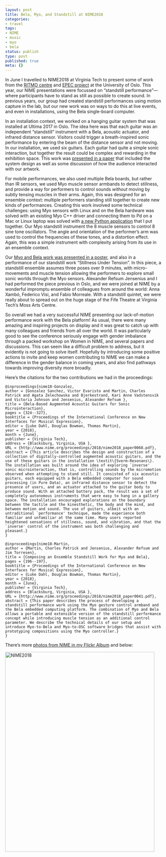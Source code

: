 ```yaml
---
layout: post
title: Bela, Myo, and Standstill at NIME2018
categories:
- travel
tags:
- NIME
- music
- myo
- bela
status: publish
type: post
published: true
meta: {}
---
```


In June I travelled to NIME2018 at Virginia Tech to present some of work from the [RITMO centre](https://www.hf.uio.no/ritmo/english/) and [EPEC project](https://www.hf.uio.no/ritmo/english/projects/all/epec/index.html) at the University of Oslo. This year, our NIME presentations were focussed on “standstill performance”—where participants have to stand as still as possible to create sound. In previous years, our group had created standstill performances using motion capture in the lab, but our new work was on ways to do this at live events, and even in installations, using the Bela single-board computer.

In an installation context, we worked on a hanging guitar system that was installed at Ultima 2017 in Oslo. The idea here was that each guitar was an independent “standstill” instrument with a Bela, acoustic actuator, and infrared distance sensor. Visitors could trigger a breath-inspired sonic performance by entering the beam of the distance sensor and not moving. In our installation, we used six guitars. Each guitar had quite a simple sonic interaction, but together the result could be complex and rewarding in the exhibition space. This work was [presented in a paper](http://folk.uio.no/charlepm/preprints/2018-BelaBasedAugmentedGuitars.pdf) that included the system design as well as some discussion of how the audience interacted with our artwork.

For mobile performances, we also used multiple Bela boards, but rather than IR sensors, we used Myo muscle sensor armbands to detect stillness, and provide a way for performers to control sounds _without_ moving by subtly tensing muscles in their arms. Again, this was designed for an ensemble context: multiple performers standing still together to create new kinds of performances. Creating this work involved some technical challenges: using Myo sensors with Linux and on the Bela hardware was solved with an existing Myo C++ driver and connecting them to Pd on a Mac or Linux laptop was solved with [a new Python application](https://github.com/cpmpercussion/myo-to-osc) that I put together. Our Myo standstill instrument the 8 muscle sensors to control 8 sine tone oscillators. The angle and orientation of the performer’s arm was used to control the frequencies of these tones, and a distortion effect. Again, this was a simple instrument with complexity arising from its use in an ensemble context.

Our [Myo and Bela work was presented in a poster](http://folk.uio.no/charlepm/preprints/2018-ComposingEnsembleStandstillWork.pdf), and also in a performance of our standstill work “Stillness Under Tension”. In this piece, a standstill ensemble assumes three poses over 9 minutes, with micro-movements and muscle tension allowing the performers to explore small sonic worlds through the Myo sensors. Alexander Refsum Jensenius and I had performed the piece previous in Oslo, and we were joined at NIME by a wonderful impromptu ensemble of colleagues from around the world: Anna Xambó, Federico Visi, and Fabio Morreale. With a standstill quintet, we were really about to spread out on the huge stage of the Fife Theatre at Virginia Tech’s Moss Arts Centre.

So overall we had a very successful NIME presenting our lack-of-motion performance work with the Bela platform! As usual, there were many amazing and inspiring projects on display and it was great to catch up with many colleagues and friends from all over the world. It was particularly good to see the conference seriously engage with gender imbalance through a packed workshop on Women in NIME, and several papers and discussions. This can seem like a difficult problem to address, but it evidently is not going to solve itself. Hopefully by introducing some positive actions to invite and keep women contributing to NIME we can make a difference in the gender balance in coming years, and also find pathways towards improving diversity more broadly.

Here’s the citations for the two contributions we had in the proceedings:

    @inproceedings{nime18-Gonzalez,
    author = {Gonzalez Sanchez, Victor Evaristo and Martin, Charles Patrick and Agata Zelechowska and Bjerkestrand, Kari Anne Vadstensvik and Victoria Johnson and Jensenius, Alexander Refsum },
    title = {Bela-Based Augmented Acoustic Guitars for Sonic Microinteraction},
    pages = {324--327},
    booktitle = {Proceedings of the International Conference on New Interfaces for Musical Expression},
    editor = {Luke Dahl, Douglas Bowman, Thomas Martin},
    year = {2018},
    month = {June},
    publisher = {Virginia Tech},
    address = {Blacksburg, Virginia, USA },
    URL = {http://www.nime.org/proceedings/2018/nime2018_paper0068.pdf},
    abstract = {This article describes the design and construction of a collection of digitally-controlled augmented acoustic guitars, and the use of these guitars in the installation \textit\{Sverm-Resonans\}. The installation was built around the idea of exploring `inverse' sonic microinteraction, that is, controlling sounds by the micromotion observed when attempting to stand still. It consisted of six acoustic guitars, each equipped with a Bela embedded computer for sound processing (in Pure Data), an infrared distance sensor to detect the presence of users, and an actuator attached to the guitar body to produce sound. With an attached battery pack, the result was a set of completely autonomous instruments that were easy to hang in a gallery space. The installation encouraged explorations on the boundary between the tactile and the kinesthetic, the body and the mind, and between motion and sound. The use of guitars, albeit with an untraditional `performance' technique, made the experience both familiar and unfamiliar at the same time. Many users reported heightened sensations of stillness, sound, and vibration, and that the `inverse' control of the instrument was both challenging and pleasant.}
    }

    @inproceedings{nime18-Martin,
    author = {Martin, Charles Patrick and Jensenius, Alexander Refsum and Jim Torresen},
    title = {Composing an Ensemble Standstill Work for Myo and Bela},
    pages = {196--197},
    booktitle = {Proceedings of the International Conference on New Interfaces for Musical Expression},
    editor = {Luke Dahl, Douglas Bowman, Thomas Martin},
    year = {2018},
    month = {June},
    publisher = {Virginia Tech},
    address = {Blacksburg, Virginia, USA },
    URL = {http://www.nime.org/proceedings/2018/nime2018_paper0041.pdf},
    abstract = {This paper describes the process of developing a standstill performance work using the Myo gesture control armband and the Bela embedded computing platform. The combination of Myo and Bela allows a portable and extensible version of the standstill performance concept while introducing muscle tension as an additional control parameter. We describe the technical details of our setup and introduce Myo-to-Bela and Myo-to-OSC software bridges that assist with prototyping compositions using the Myo controller.}
    }

There’s more [photos from NIME in my Flickr Album](https://flic.kr/s/aHsmp8tY8X) and below:

<a data-flickr-embed="true"  href="https://www.flickr.com/photos/chuck_notorious/albums/72157699150328245" title="NIME2018"><img src="https://farm1.staticflickr.com/926/28573515447_51cce16c34_z.jpg" width="480" height="640" alt="NIME2018"></a><script async src="//embedr.flickr.com/assets/client-code.js" charset="utf-8"></script>